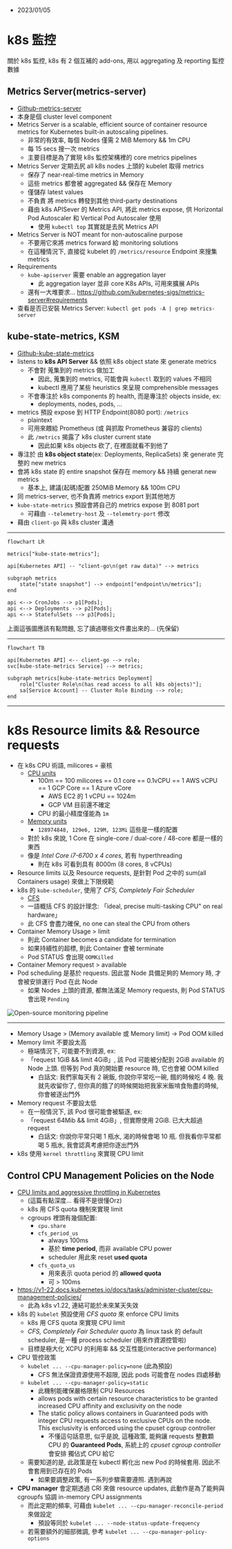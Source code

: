 
- 2023/01/05


# k8s 監控

關於 k8s 監控, k8s 有 2 個互補的 add-ons, 用以 aggregating 及 reporting 監控數據


## Metrics Server(metrics-server)

- [Github-metrics-server](https://github.com/kubernetes-sigs/metrics-server)
- 本身是個 cluster level component
- Metrics Server is a scalable, efficient source of container resource metrics for Kubernetes built-in autoscaling pipelines.
    - 非常的有效率, 每個 Nodes 僅需 2 MiB Memory && 1m CPU
    - 每 15 secs 搜一次 metrics
    - 主要目標是為了實現 k8s 監控架構裡的 core metrics pipelines
- Metrics Server 定期去尻 all k8s nodes 上頭的 kubelet 取得 metrics
    - 保存了 near-real-time metrics in Memory
    - 這些 metrics 都會被 aggregated && 保存在 Memory
    - 僅儲存 latest values
    - 不負責 將 metrics 轉發到其他 third-party destinations
    - 藉由 k8s APISever 的 Metrics API, 將此 metrics expose, 供 Horizontal Pod Autoscaler 和 Vertical Pod Autoscaler 使用
        - 使用 `kubectl top` 其實就是去尻 Metrics API
- Metrics Server is NOT meant for non-autoscaline purpose
    - 不要用它來將 metrics forward 給 monitoring solutions
    - 在這種情況下, 直接從 kubelet 的 `/metrics/resource` Endpoint 來搜集 metrics
- Requirements
    - `kube-apiserver` 需要 enable an aggregation layer
        - 此 aggregation layer 並非 core K8s APIs, 可用來擴展 APIs
    - 還有一大堆要求... https://github.com/kubernetes-sigs/metrics-server#requirements
- 查看是否已安裝 Metrics Server: `kubectl get pods -A | grep metrics-server`


## kube-state-metrics, KSM

- [Github-kube-state-metrics](https://github.com/kubernetes/kube-state-metrics#kube-state-metrics-vs-metrics-server)
- listens to **k8s API Server** && 依照 k8s object state 來 generate metrics
    - 不會對 蒐集到的 metrics 做加工
        - 因此, 蒐集到的 metrics, 可能會與 `kubectl` 取到的 values 不相同
        - kubectl 應用了某些 heuristics 來呈現 comprehensible messages
    - 不會專注於 k8s components 的 health, 而是專注於 objects inside, ex:
        - deployments, nodes, pods, ...
- metrics 預設 expose 到 HTTP Endpoint(8080 port): `/metrics`
    - plaintext
    - 可用來餵給 Prometheus (或 與抓取 Prometheus 兼容的 clients)
    - 此 `/metrics` 揭露了 k8s cluster current state
        - 因此如果 k8s objects 砍了, 在裡面就看不到他了
- 專注於 由 **k8s object state**(ex: Deployments, ReplicaSets) 來 generate 完整的 new metrics
- 會將 k8s state 的 entire snapshot 保存在 memory && 持續 generat new metrics
    - 基本上, 建議(起碼)配置 250MiB Memory && 100m CPU
- 同 metrics-server, 也不負責將 metrics export 到其他地方
- `kube-state-metrics` 預設會將自己的 metrics expose 到 8081 port
    - 可藉由 `--telemetry-host` 及 `--telemetry-port` 修改
- 藉由 `client-go` 與 k8s cluster 溝通

---

```mermaid
flowchart LR

metrics["kube-state-metrics"];

api[Kubernetes API] -- "client-go\n(get raw data)" --> metrics

subgraph metrics
    state["state snapshot"] --> endpoint["endpoint\n/metrics"];
end

api <--> CronJobs --> p1[Pods];
api <--> Deployments --> p2[Pods];
api <--> StatefulSets --> p3[Pods];
```

上面這張圖應該有點問題, 忘了讀過哪些文件畫出來的... (先保留)

-------------------------------
```mermaid
flowchart TB

api[Kubernetes API] <-- client-go --> role;
svc[kube-state-metrics Service] --> metrics;

subgraph metrics[kube-state-metrics Deployment]
    role["Cluster Role\n(has read access to all k8s objects)"];
    sa[Service Account] -- Cluster Role Binding --> role;
end
```

---


# k8s Resource limits && Resource requests

- 在 k8s CPU 術語, milicores = 豪核
    - [CPU units](https://kubernetes.io/docs/tasks/configure-pod-container/assign-cpu-resource/#cpu-units)
        - 100m == 100 milicores == 0.1 core == 0.1vCPU == 1 AWS vCPU == 1 GCP Core == 1 Azure vCore
            - AWS EC2 的 1 vCPU == 1024m
            - GCP VM 目前還不確定
        - CPU 的最小精度僅能為 `1m`
    - [Memory units](https://kubernetes.io/docs/tasks/configure-pod-container/assign-memory-resource/#memory-units)
        - `128974848, 129e6, 129M, 123Mi` 這些是一樣的配置
    - 對於 k8s 來說, 1 Core 在 single-core / dual-core / 48-core 都是一樣的東西
    - 像是 *Intel Core i7-6700 x 4 cores*, 若有 hyperthreading
        - 則在 k8s 可看到具有 8000m (8 cores, 8 vCPUs)
- Resource limits 以及 Resource requests, 是針對 Pod 之中的 sum(all Containers usage) 來做上下限規範
- k8s 的 `kube-scheduler`, 使用了 *CFS, Completely Fair Scheduler*
    - [CFS](https://www.kernel.org/doc/Documentation/scheduler/sched-design-CFS.txt)
    - 一語概括 CFS 的設計理念: 「ideal, precise multi-tasking CPU" on real hardware」
    - 此 CFS 會盡力確保, no one can steal the CPU from others
- Container Memory Usage > limit
    - 則此 Container becomes a candidate for termination
    - 如果持續性的超標, 則此 Container 會被 terminate
    - Pod STATUS 會出現 `OOMKilled`
- Container Memory request > available
- Pod scheduling 是基於 requests. 因此當 Node 具備足夠的 Memory 時, 才會被安排運行 Pod 在此 Node
    - 如果 Nodes 上頭的資源, 都無法滿足 Memory requests, 則 Pod STATUS 會出現 `Pending`


![Open-source monitoring pipeline](./img/monitoring_architecture.png)

---

- Memory Usage > (Memory available 或 Memory limit) -> Pod OOM killed
- Memory limit 不要設太高
    - 極端情況下, 可能要不到資源, ex: 
    - 「request 1GiB && limit 4GiB」, 該 Pod 可能被分配到 2GiB available 的 Node 上頭. 但等到 Pod 真的開始要 resource 時, 它也會被 OOM killed
        - 白話文: 我們家每天有 2 碗飯, 你說你平常吃一碗, 餓的時候吃 4 晚. 我就先收留你了, 但你真的餓了的時候開始把我家米飯啃食殆盡的時候, 你會被逐出門外
- Memory request 不要設太低
    - 在一般情況下, 該 Pod 很可能會被驅逐, ex:
    - 「request 64Mib && limit 4GiB」, 但實際使用 2GiB. 已大大超過 request
        - 白話文: 你說你平常只喝 1 瓶水, 渴的時候會喝 10 瓶. 但我看你平常都喝 5 瓶水, 我會認真考慮把你逐出門外
- k8s 使用 `kernel throttling` 來實現 CPU limit



## Control CPU Management Policies on the Node

- [CPU limits and aggressive throttling in Kubernetes](https://medium.com/omio-engineering/cpu-limits-and-aggressive-throttling-in-kubernetes-c5b20bd8a718)
    - (這篇有點深度... 看得不是很懂Orz)
    - k8s 用 CFS quota 機制來實現 limit
    - cgroups 裡頭有幾個配置:
        - `cpu.share`
        - `cfs_period_us`
            - always 100ms
            - 基於 **time period**, 而非 available CPU power
            - scheduler 用此來 reset **used quota**
        - `cfs_quota_us`
            - 用來表示 quota period 的 **allowed quota**
            - 可 > 100ms
- https://v1-22.docs.kubernetes.io/docs/tasks/administer-cluster/cpu-management-policies/
    - 此為 k8s v1.22, 連結可能於未來某天失效
- k8s 的 `kubelet` 預設使用 *CFS quota* 來 enforce CPU limits
    - k8s 用 CFS quota 來實現 CPU limit
    - *CFS, Completely Fair Scheduler quota* 為 linux task 的 default scheduler, 是一種 process scheduler (用來作資源控管啦)
    - 目標是極大化 XCPU 的利用率 && 交互性能(interactive performance)
- CPU 管控政策
    - `kubelet ... --cpu-manager-policy=none` (此為預設)
        - CFS 無法保證資源使用不超限, 因此 pods 可能會在 nodes 四處移動
    - `kubelet ... --cpu-manager-policy=static`
        - 此機制能確保嚴格限制 CPU Resources
        - allows pods with certain resource characteristics to be granted increased CPU affinity and exclusivity on the node
        - The static policy allows containers in Guaranteed pods with integer CPU requests access to exclusive CPUs on the node. This exclusivity is enforced using the cpuset cgroup controller
            - 不懂這句話意思, 似乎是說, 這種政策, 能夠讓 requests 整數顆 CPU 的 **Guaranteed Pods**, 系統上的 *cpuset cgroup controller* 會安排 獨佔式 CPU 給它
    - 需要知道的是, 此政策是在 kubectl 孵化出 new Pod 的時候套用. 因此不會套用到已存在的 Pods
        - 如果要調整政策, 有一系列步驟需要遵照. 遇到再說
- **CPU manager** 會定期透過 CRI 來做 resource updates, 此動作是為了能夠與 cgroupfs 協調 in-memory CPU assignments
    - 而此定期的頻率, 可藉由 `kubelet ... --cpu-manager-reconcile-period` 來做設定
        - 預設等同於 `kubelet ... --node-status-update-frequency`
    - 若需要額外的細部微調, 參考 `kubelet ... --cpu-manager-policy-options`
